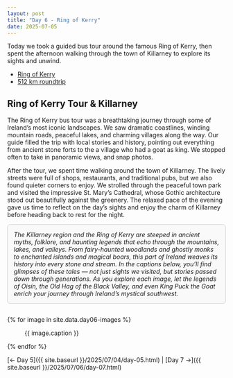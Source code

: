 ```yaml
---
layout: post
title: "Day 6 - Ring of Kerry"
date: 2025-07-05
---
```


Today we took a guided bus tour around the famous Ring of Kerry, then spent the afternoon walking through the town of Killarney to explore its sights and unwind.

- [Ring of Kerry](https://theringofkerry.com/visitors/what-is-the-ring-of-kerry)
- [512 km roundtrip](https://www.google.com/maps/dir/Weir's+Bar+%26+Restaurant,+Multy,+Mullingar,+Co.+Westmeath,+N91+T9WY/Killarney,+County+Kerry/@52.8296658,-9.7470314,219213m/data=!3m2!1e3!4b1!4m14!4m13!1m5!1m1!1s0x485dc269aa52fa1b:0xf847b3467fe9ee47!2m2!1d-7.3907611!2d53.6246435!1m5!1m1!1s0x48453c0cb4976ed9:0xa00c7a9973174c0!2m2!1d-9.504537!2d52.0599609!3e0?entry=ttu&g_ep=EgoyMDI1MDcxMy4wIKXMDSoASAFQAw%3D%3D)

## Ring of Kerry Tour & Killarney
The Ring of Kerry bus tour was a breathtaking journey through some of Ireland’s most iconic landscapes. We saw dramatic coastlines, winding mountain roads, peaceful lakes, and charming villages along the way. Our guide filled the trip with local stories and history, pointing out everything from ancient stone forts to the a village who had a goat as king. We stopped often to take in panoramic views, and snap photos. 

After the tour, we spent time walking around the town of Killarney. The lively streets were full of shops, restaurants, and traditional pubs, but we also found quieter corners to enjoy. We strolled through the peaceful town park and visited the impressive St. Mary’s Cathedral, whose Gothic architecture stood out beautifully against the greenery. The relaxed pace of the evening gave us time to reflect on the day’s sights and enjoy the charm of Killarney before heading back to rest for the night.

<div style="border: 1px solid #ccc; padding: 1em; border-radius: 6px; background: #f9f9f9; margin-bottom: 2em;"> <em>The Killarney region and the Ring of Kerry are steeped in ancient myths, folklore, and haunting legends that echo through the mountains, lakes, and valleys. From fairy-haunted woodlands and ghostly monks to enchanted islands and magical boars, this part of Ireland weaves its history into every stone and stream. In the captions below, you’ll find glimpses of these tales — not just sights we visited, but stories passed down through generations. As you explore each image, let the legends of Oisín, the Old Hag of the Black Valley, and even King Puck the Goat enrich your journey through Ireland’s mystical southwest.</em> </div>

{% for image in site.data.day06-images %}
<figure>
  <img src="{{ site.baseurl }}{{ image.src }}" alt="">
  <figcaption>{{ image.caption }}</figcaption>
</figure>
{% endfor %}

[← Day 5]({{ site.baseurl }}/2025/07/04/day-05.html) | [Day 7 →]({{ site.baseurl }}/2025/07/06/day-07.html)